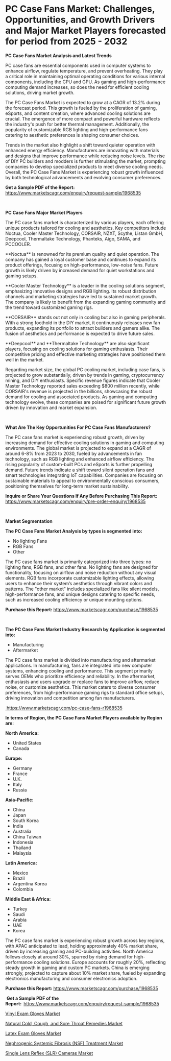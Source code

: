 <p><h1>PC Case Fans Market: Challenges, Opportunities, and Growth Drivers and Major Market Players forecasted for period from 2025 - 2032</h1></p><p><strong>PC Case Fans Market Analysis and Latest Trends</strong></p>
<p><p>PC case fans are essential components used in computer systems to enhance airflow, regulate temperature, and prevent overheating. They play a critical role in maintaining optimal operating conditions for various internal components, including the CPU and GPU. As gaming and high-performance computing demand increases, so does the need for efficient cooling solutions, driving market growth.</p><p>The PC Case Fans Market is expected to grow at a CAGR of 13.2% during the forecast period. This growth is fueled by the proliferation of gaming, eSports, and content creation, where advanced cooling solutions are crucial. The emergence of more compact and powerful hardware reflects the industry's push for better thermal management. Additionally, the popularity of customizable RGB lighting and high-performance fans catering to aesthetic preferences is shaping consumer choices.</p><p>Trends in the market also highlight a shift toward quieter operation with enhanced energy efficiency. Manufacturers are innovating with materials and designs that improve performance while reducing noise levels. The rise of DIY PC builders and modders is further stimulating the market, prompting companies to develop specialized products to meet diverse cooling needs. Overall, the PC Case Fans Market is experiencing robust growth influenced by both technological advancements and evolving consumer preferences.</p></p>
<p><strong>Get a Sample PDF of the Report:&nbsp;</strong> <a href="https://www.marketscagr.com/enquiry/request-sample/1968535?utm_campaign=2012&utm_medium=2&utm_source=Github&utm_content=ia&utm_term=05042025&utm_id=pc-case-fans">https://www.marketscagr.com/enquiry/request-sample/1968535</a></p>
<p>&nbsp;</p>
<p><strong>PC Case Fans Major Market Players</strong></p>
<p><p>The PC case fans market is characterized by various players, each offering unique products tailored for cooling and aesthetics. Key competitors include Noctua, Cooler Master Technology, CORSAIR, NZXT, Scythe, Listan GmbH, Deepcool, Thermaltake Technology, Phanteks, Aigo, SAMA, and PCCOOLER.</p><p>**Noctua** is renowned for its premium quality and quiet operation. The company has gained a loyal customer base and continues to expand its product offerings, focusing on high-performance, low-noise fans. Future growth is likely driven by increased demand for quiet workstations and gaming setups.</p><p>**Cooler Master Technology** is a leader in the cooling solutions segment, emphasizing innovative designs and RGB lighting. Its robust distribution channels and marketing strategies have led to sustained market growth. The company is likely to benefit from the expanding gaming community and the trend toward customized gaming rigs.</p><p>**CORSAIR** stands out not only in cooling but also in gaming peripherals. With a strong foothold in the DIY market, it continuously releases new fan products, expanding its portfolio to attract builders and gamers alike. The fusion of aesthetics and performance is expected to drive future sales.</p><p>**Deepcool** and **Thermaltake Technology** are also significant players, focusing on cooling solutions for gaming enthusiasts. Their competitive pricing and effective marketing strategies have positioned them well in the market.</p><p>Regarding market size, the global PC cooling market, including case fans, is projected to grow substantially, driven by trends in gaming, cryptocurrency mining, and DIY enthusiasts. Specific revenue figures indicate that Cooler Master Technology reported sales exceeding $800 million recently, while CORSAIR's revenue is projected in the billions, showcasing the robust demand for cooling and associated products. As gaming and computing technology evolve, these companies are poised for significant future growth driven by innovation and market expansion.</p></p>
<p>&nbsp;</p>
<p><strong>What Are The Key Opportunities For PC Case Fans Manufacturers?</strong></p>
<p><p>The PC case fans market is experiencing robust growth, driven by increasing demand for effective cooling solutions in gaming and computing environments. The global market is projected to expand at a CAGR of around 6-8% from 2023 to 2030, fueled by advancements in fan technology, such as RGB lighting and enhanced airflow efficiency. The rising popularity of custom-built PCs and eSports is further propelling demand. Future trends indicate a shift toward silent operation fans and smart technologies integrating IoT capabilities. Companies are focusing on sustainable materials to appeal to environmentally conscious consumers, positioning themselves for long-term market sustainability.</p></p>
<p><strong>Inquire or Share Your Questions If Any Before Purchasing This Report:</strong> <a href="https://www.marketscagr.com/enquiry/pre-order-enquiry/1968535?utm_campaign=2012&utm_medium=2&utm_source=Github&utm_content=ia&utm_term=05042025&utm_id=pc-case-fans">https://www.marketscagr.com/enquiry/pre-order-enquiry/1968535</a></p>
<p>&nbsp;</p>
<p><strong>Market Segmentation</strong></p>
<p><strong>The PC Case Fans Market Analysis by types is segmented into:</strong></p>
<p><ul><li>No lighting Fans</li><li>RGB Fans</li><li>Other</li></ul></p>
<p><p>The PC case fans market is primarily categorized into three types: no lighting fans, RGB fans, and other fans. No lighting fans are designed for functionality, focusing on airflow and noise reduction without any visual elements. RGB fans incorporate customizable lighting effects, allowing users to enhance their system’s aesthetics through vibrant colors and patterns. The "other market" includes specialized fans like silent models, high-performance fans, and unique designs catering to specific needs, such as increased cooling efficiency or unique mounting options.</p></p>
<p><strong>Purchase this Report:&nbsp;</strong><a href="https://www.marketscagr.com/purchase/1968535?utm_campaign=2012&utm_medium=2&utm_source=Github&utm_content=ia&utm_term=05042025&utm_id=pc-case-fans">https://www.marketscagr.com/purchase/1968535</a></p>
<p>&nbsp;</p>
<p><strong>The PC Case Fans Market Industry Research by Application is segmented into:</strong></p>
<p><ul><li>Manufacturing</li><li>Aftermarket</li></ul></p>
<p><p>The PC case fans market is divided into manufacturing and aftermarket applications. In manufacturing, fans are integrated into new computer systems, enhancing cooling and performance. This segment primarily serves OEMs who prioritize efficiency and reliability. In the aftermarket, enthusiasts and users upgrade or replace fans to improve airflow, reduce noise, or customize aesthetics. This market caters to diverse consumer preferences, from high-performance gaming rigs to standard office setups, driving innovation and competition among fan manufacturers.</p></p>
<p><a href="https://www.marketscagr.com/pc-case-fans-r1968535?utm_campaign=2012&utm_medium=2&utm_source=Github&utm_content=ia&utm_term=05042025&utm_id=pc-case-fans">&nbsp;https://www.marketscagr.com/pc-case-fans-r1968535</a></p>
<p><strong>In terms of Region, the PC Case Fans Market Players available by Region are:</strong></p>
<p>
    <p> <strong> North America: </strong>
        <ul>
            <li>United States</li>
            <li>Canada</li>
        </ul>
        </p> 
    <p> <strong> Europe: </strong>
        <ul>
            <li>Germany</li>
            <li>France</li>
            <li>U.K.</li>
            <li>Italy</li>
            <li>Russia</li>
        </ul>
        </p> 
    <p> <strong> Asia-Pacific: </strong>
        <ul>
            <li>China</li>
            <li>Japan</li>
            <li>South Korea</li>
            <li>India</li>
            <li>Australia</li>
            <li>China Taiwan</li>
            <li>Indonesia</li>
            <li>Thailand</li>
            <li>Malaysia</li>
        </ul>
        </p> 
    <p> <strong> Latin America: </strong>
        <ul>
            <li>Mexico</li>
            <li>Brazil</li>
            <li>Argentina Korea</li>
            <li>Colombia</li>
        </ul>
        </p> 
    <p> <strong> Middle East & Africa: </strong>
        <ul>
            <li>Turkey</li>
            <li>Saudi</li>
            <li>Arabia</li>
            <li>UAE</li>
            <li>Korea</li>
        </ul>
    </p>
    </p>
<p><p>The PC case fans market is experiencing robust growth across key regions, with APAC anticipated to lead, holding approximately 40% market share, driven by increasing gaming and PC-building activities. North America follows closely at around 30%, spurred by rising demand for high-performance cooling solutions. Europe accounts for roughly 20%, reflecting steady growth in gaming and custom PC markets. China is emerging strongly, projected to capture about 10% market share, fueled by expanding electronics manufacturing and consumer electronics adoption.</p></p>
<p><strong>Purchase this Report: </strong><a href="https://www.marketscagr.com/purchase/1968535?utm_campaign=2012&utm_medium=2&utm_source=Github&utm_content=ia&utm_term=05042025&utm_id=pc-case-fans">https://www.marketscagr.com/purchase/1968535</a></p>
<p>&nbsp;<strong>Get a Sample PDF of the Report:&nbsp;&nbsp;</strong><a href="https://www.marketscagr.com/enquiry/request-sample/1968535?utm_campaign=2012&utm_medium=2&utm_source=Github&utm_content=ia&utm_term=05042025&utm_id=pc-case-fans">https://www.marketscagr.com/enquiry/request-sample/1968535</a></p>
<p><strong></strong></p>
<p><p><a href="https://github.com/dubelsuehsik/Market-Research-Report-List-1/blob/main/vinyl-exam-gloves-market.md?utm_campaign=2012&utm_medium=2&utm_source=Github&utm_content=ia&utm_term=05042025&utm_id=pc-case-fans">Vinyl Exam Gloves Market</a></p><p><a href="https://www.linkedin.com/pulse/size-natural-cold-cough-sore-throat-remedies-marketindustry-yfame?utm_campaign=2012&utm_medium=2&utm_source=Github&utm_content=ia&utm_term=05042025&utm_id=pc-case-fans">Natural Cold, Cough, and Sore Throat Remedies Market</a></p><p><a href="https://github.com/rndwazeri/Market-Research-Report-List-1/blob/main/latex-exam-gloves-market.md?utm_campaign=2012&utm_medium=2&utm_source=Github&utm_content=ia&utm_term=05042025&utm_id=pc-case-fans">Latex Exam Gloves Market</a></p><p><a href="https://www.linkedin.com/pulse/nephrogenic-systemic-fibrosis-nsf-treatment-market-forecastfor-pufze?utm_campaign=2012&utm_medium=2&utm_source=Github&utm_content=ia&utm_term=05042025&utm_id=pc-case-fans">Nephrogenic Systemic Fibrosis (NSF) Treatment Market</a></p><p><a href="https://www.linkedin.com/pulse/thorough-examination-size-dynamics-expected-growth-single-yl3ve?utm_campaign=2012&utm_medium=2&utm_source=Github&utm_content=ia&utm_term=05042025&utm_id=pc-case-fans">Single Lens Reflex (SLR) Cameras Market</a></p></p>